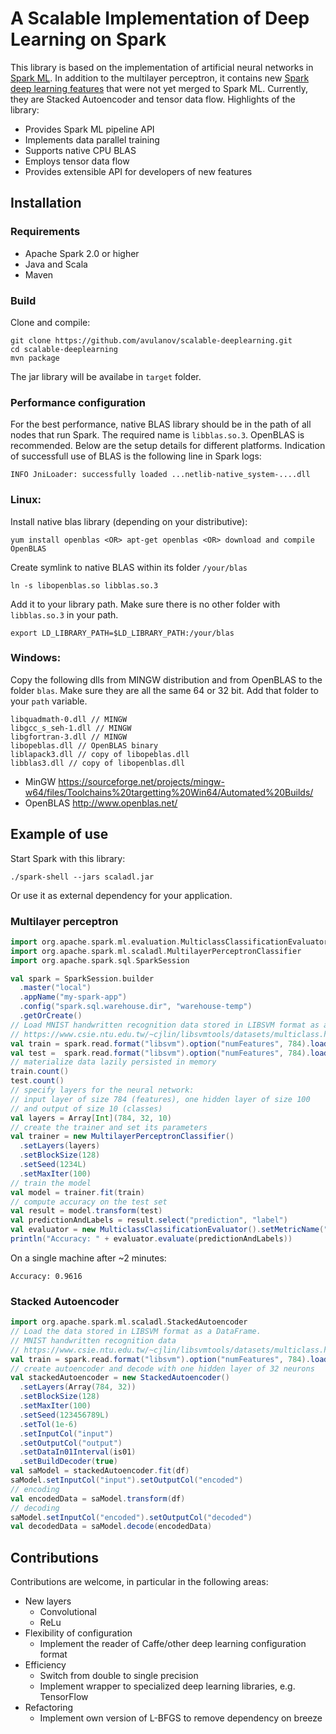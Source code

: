 # A Scalable Implementation of Deep Learning on Spark
This library is based on the implementation of artificial neural networks in [Spark ML](https://spark.apache.org/docs/latest/ml-classification-regression.html#multilayer-perceptron-classifier). In addition to the multilayer perceptron, it contains new [Spark deep learning features](https://issues.apache.org/jira/browse/SPARK-5575) that were not yet merged to Spark ML. Currently, they are Stacked Autoencoder and tensor data flow. Highlights of the library:
  - Provides Spark ML pipeline API
  - Implements data parallel training
  - Supports native CPU BLAS
  - Employs tensor data flow
  - Provides extensible API for developers of new features

## Installation
### Requirements
  - Apache Spark 2.0 or higher
  - Java and Scala
  - Maven

### Build 
Clone and compile:
```
git clone https://github.com/avulanov/scalable-deeplearning.git
cd scalable-deeplearning
mvn package
```
The jar library will be availabe in `target` folder.

### Performance configuration
For the best performance, native BLAS library should be in the path of all nodes that run Spark. The required name is `libblas.so.3`. OpenBLAS is recommended. Below are the setup details for different platforms. Indication of successfull use of BLAS is the following line in Spark logs:
```
INFO JniLoader: successfully loaded ...netlib-native_system-....dll
```
### Linux:
Install native blas library (depending on your distributive):
```
yum install openblas <OR> apt-get openblas <OR> download and compile OpenBLAS
```
Create symlink to native BLAS within its folder `/your/blas`
```
ln -s libopenblas.so libblas.so.3
```
Add it to your library path. Make sure there is no other folder with `libblas.so.3` in your path.
```
export LD_LIBRARY_PATH=$LD_LIBRARY_PATH:/your/blas
```
### Windows:
Copy the following dlls from MINGW distribution and from OpenBLAS to the folder `blas`. Make sure they are all the same 64 or 32 bit. Add that folder to your `path` variable.
```
libquadmath-0.dll // MINGW
libgcc_s_seh-1.dll // MINGW
libgfortran-3.dll // MINGW
libopeblas.dll // OpenBLAS binary
liblapack3.dll // copy of libopeblas.dll
libblas3.dll // copy of libopenblas.dll
```
  - MinGW https://sourceforge.net/projects/mingw-w64/files/Toolchains%20targetting%20Win64/Automated%20Builds/
  - OpenBLAS http://www.openblas.net/

## Example of use
Start Spark with this library:
```
./spark-shell --jars scaladl.jar
```
Or use it as external dependency for your application.

### Multilayer perceptron
```scala
import org.apache.spark.ml.evaluation.MulticlassClassificationEvaluator
import org.apache.spark.ml.scaladl.MultilayerPerceptronClassifier
import org.apache.spark.sql.SparkSession

val spark = SparkSession.builder
  .master("local")
  .appName("my-spark-app")
  .config("spark.sql.warehouse.dir", "warehouse-temp")
  .getOrCreate()
// Load MNIST handwritten recognition data stored in LIBSVM format as a DataFrame.
// https://www.csie.ntu.edu.tw/~cjlin/libsvmtools/datasets/multiclass.html
val train = spark.read.format("libsvm").option("numFeatures", 784).load("mnist.scale").persist()
val test =  spark.read.format("libsvm").option("numFeatures", 784).load("mnist.scale.t").persist()
// materialize data lazily persisted in memory
train.count()
test.count()
// specify layers for the neural network:
// input layer of size 784 (features), one hidden layer of size 100
// and output of size 10 (classes)
val layers = Array[Int](784, 32, 10)
// create the trainer and set its parameters
val trainer = new MultilayerPerceptronClassifier()
  .setLayers(layers)
  .setBlockSize(128)
  .setSeed(1234L)
  .setMaxIter(100)
// train the model
val model = trainer.fit(train)
// compute accuracy on the test set
val result = model.transform(test)
val predictionAndLabels = result.select("prediction", "label")
val evaluator = new MulticlassClassificationEvaluator().setMetricName("accuracy")
println("Accuracy: " + evaluator.evaluate(predictionAndLabels))
```
On a single machine after ~2 minutes:
```
Accuracy: 0.9616
```
### Stacked Autoencoder
```scala
import org.apache.spark.ml.scaladl.StackedAutoencoder
// Load the data stored in LIBSVM format as a DataFrame.
// MNIST handwritten recognition data 
// https://www.csie.ntu.edu.tw/~cjlin/libsvmtools/datasets/multiclass.html
val train = spark.read.format("libsvm").option("numFeatures", 784).load("mnist.scale")
// create autoencoder and decode with one hidden layer of 32 neurons
val stackedAutoencoder = new StackedAutoencoder()
  .setLayers(Array(784, 32))
  .setBlockSize(128)
  .setMaxIter(100)
  .setSeed(123456789L)
  .setTol(1e-6)
  .setInputCol("input")
  .setOutputCol("output")
  .setDataIn01Interval(is01)
  .setBuildDecoder(true)
val saModel = stackedAutoencoder.fit(df)
saModel.setInputCol("input").setOutputCol("encoded")
// encoding
val encodedData = saModel.transform(df)
// decoding
saModel.setInputCol("encoded").setOutputCol("decoded")
val decodedData = saModel.decode(encodedData)
```
## Contributions
Contributions are welcome, in particular in the following areas:
  - New layers
    - Convolutional
    - ReLu
  - Flexibility of configuration
    - Implement the reader of Caffe/other deep learning configuration format
  - Efficiency
    - Switch from double to single precision 
    - Implement wrapper to specialized deep learning libraries, e.g. TensorFlow
  - Refactoring
    - Implement own version of L-BFGS to remove dependency on breeze
